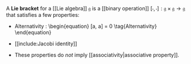 A **Lie bracket** for a [[Lie algebra]] $\mathfrak{g}$ is a [[binary operation]] $[\cdot,\cdot]: \mathfrak{g \times g \to g}$ that satisfies a few properties:

* Alternativity
: \begin{equation}
[a, a] = 0 \tag{Alternativity}
\end{equation}

* [[include:Jacobi identity]]

* These properties do _not_ imply [[associativity|associative property]].